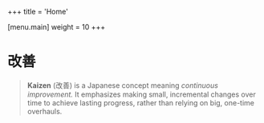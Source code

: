 +++
title = 'Home'

[menu.main]
  weight = 10
+++

# 改善

> **Kaizen** (改善) is a Japanese concept meaning _continuous improvement._ It emphasizes making small, incremental changes over time to achieve lasting progress, rather than relying on big, one-time overhauls.
